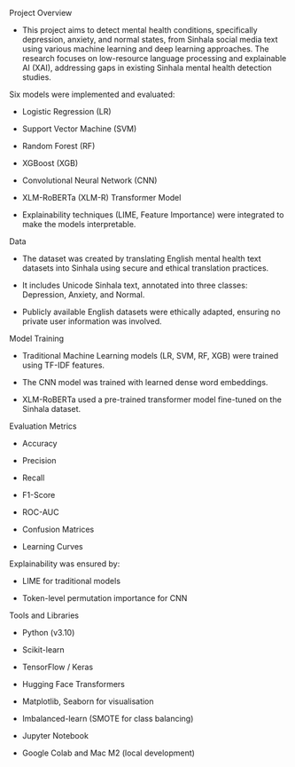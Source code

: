 Project Overview
- This project aims to detect mental health conditions, specifically depression, anxiety, and normal states, from Sinhala social media text using various machine learning and deep learning approaches.
The research focuses on low-resource language processing and explainable AI (XAI), addressing gaps in existing Sinhala mental health detection studies.

Six models were implemented and evaluated:

- Logistic Regression (LR)

- Support Vector Machine (SVM)

- Random Forest (RF)

- XGBoost (XGB)

- Convolutional Neural Network (CNN)

- XLM-RoBERTa (XLM-R) Transformer Model

- Explainability techniques (LIME, Feature Importance) were integrated to make the models interpretable.

Data

- The dataset was created by translating English mental health text datasets into Sinhala using secure and ethical translation practices.

- It includes Unicode Sinhala text, annotated into three classes: Depression, Anxiety, and Normal.

- Publicly available English datasets were ethically adapted, ensuring no private user information was involved.

Model Training

- Traditional Machine Learning models (LR, SVM, RF, XGB) were trained using TF-IDF features.

- The CNN model was trained with learned dense word embeddings.

- XLM-RoBERTa used a pre-trained transformer model fine-tuned on the Sinhala dataset.

Evaluation Metrics

- Accuracy

- Precision

- Recall

- F1-Score

- ROC-AUC

- Confusion Matrices

- Learning Curves

Explainability was ensured by:

- LIME for traditional models

- Token-level permutation importance for CNN

Tools and Libraries

- Python (v3.10)

- Scikit-learn

- TensorFlow / Keras

- Hugging Face Transformers

- Matplotlib, Seaborn for visualisation

- Imbalanced-learn (SMOTE for class balancing)

- Jupyter Notebook

- Google Colab and Mac M2 (local development)

